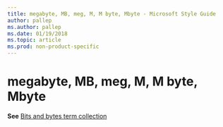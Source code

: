 ```yaml
---
title: megabyte, MB, meg, M, M byte, Mbyte - Microsoft Style Guide
author: pallep
ms.author: pallep
ms.date: 01/19/2018
ms.topic: article
ms.prod: non-product-specific
---
```


# megabyte, MB, meg, M, M byte, Mbyte

**See** [Bits and bytes term collection](/style-guide/a-z-word-list-term-collections/term-collections/bits-bytes-terms)
